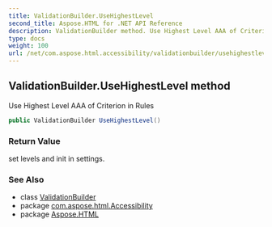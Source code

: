 ```yaml
---
title: ValidationBuilder.UseHighestLevel
second_title: Aspose.HTML for .NET API Reference
description: ValidationBuilder method. Use Highest Level AAA of Criterion in Rules
type: docs
weight: 100
url: /net/com.aspose.html.accessibility/validationbuilder/usehighestlevel/
---
```

## ValidationBuilder.UseHighestLevel method

Use Highest Level AAA of Criterion in Rules

```java
public ValidationBuilder UseHighestLevel()
```

### Return Value

set levels and init in settings.

### See Also

* class [ValidationBuilder](../)
* package [com.aspose.html.Accessibility](../../../com.aspose.html.accessibility/)
* package [Aspose.HTML](../../../)
